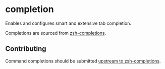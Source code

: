 completion
==========

Enables and configures smart and extensive tab completion.

Completions are sourced from [zsh-completions](https://github.com/zsh-users/zsh-completions).

Contributing
------------

Command completions should be submitted [upstream to zsh-completions](https://github.com/zsh-users/zsh-completions).
